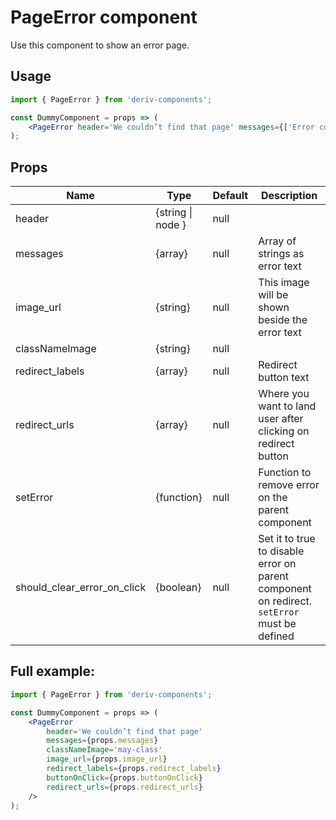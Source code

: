 # PageError component

Use this component to show an error page.

## Usage

```jsx
import { PageError } from 'deriv-components';

const DummyComponent = props => (
    <PageError header='We couldn’t find that page' messages={['Error code: 404 page not found']} />
);
```

## Props

| Name                        | Type              | Default | Description                                                                                 |
| --------------------------- | ----------------- | ------- | ------------------------------------------------------------------------------------------- |
| header                      | {string \| node } | null    |                                                                                             |
| messages                    | {array}           | null    | Array of strings as error text                                                              |
| image_url                   | {string}          | null    | This image will be shown beside the error text                                              |
| classNameImage              | {string}          | null    |                                                                                             |
| redirect_labels             | {array}           | null    | Redirect button text                                                                        |
| redirect_urls               | {array}           | null    | Where you want to land user after clicking on redirect button                               |
| setError                    | {function}        | null    | Function to remove error on the parent component                                            |
| should_clear_error_on_click | {boolean}         | null    | Set it to true to disable error on parent component on redirect. `setError` must be defined |

## Full example:

```jsx
import { PageError } from 'deriv-components';

const DummyComponent = props => (
    <PageError
        header='We couldn’t find that page'
        messages={props.messages}
        classNameImage='may-class'
        image_url={props.image_url}
        redirect_labels={props.redirect_labels}
        buttonOnClick={props.buttonOnClick}
        redirect_urls={props.redirect_urls}
    />
);
```
